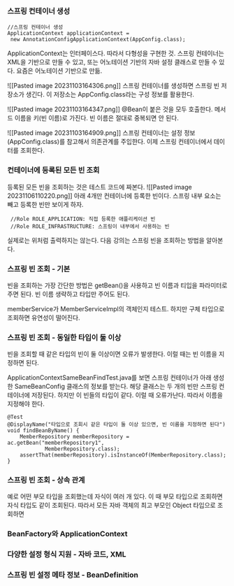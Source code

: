 ### 스프링 컨테이너 생성
```
//스프링 컨테이너 생성
ApplicationContext applicationContext =
 new AnnotationConfigApplicationContext(AppConfig.class); 
```
ApplicationContext는 인터페이스다. 따라서 다형성을 구현한 것.
스프링 컨테이너는 XML을 기반으로 만들 수 있고, 또는 어노테이션 기반의 자바 설정 클래스로 만들 수 있다. 요즘은 어노테이션 기반으로 만듦. 

![[Pasted image 20231103164306.png]]
스프링 컨테이너를 생성하면 스프링 빈 저장소가 생긴다. 
이 저장소는 AppConfig.class라는 구성 정보를 활용한다.

![[Pasted image 20231103164347.png]]
@Bean이 붙은 것을 모두 호출한다. 메서드 이름을 키(빈 이름)로 가진다. 
빈 이름은 절대로 중복되면 안 된다. 

![[Pasted image 20231103164909.png]]
스프링 컨테이너는 설정 정보(AppConfig.class)를 참고해서 의존관계를 주입한다. 
이제 스프링 컨테이너에서 데이터를 조회한다.

### 컨테이너에 등록된 모든 빈 조회
등록된 모든 빈을 조회하는 것은 테스트 코드에 짜본다. 
![[Pasted image 20231106110220.png]]
아래 4개만 컨테이너에 등록한 빈이다. 
스프링 내부 요소는 빼고 등록한 빈만 보이게 하자. 
```
 //Role ROLE_APPLICATION: 직접 등록한 애플리케이션 빈
 //Role ROLE_INFRASTRUCTURE: 스프링이 내부에서 사용하는 빈
```
실제로는 위처럼 출력하지는 않는다. 
다음 강의는 스프링 빈을 조회하는 방법을 알아본다.

### 스프링 빈 조회 - 기본
빈을 조회하는 가장 간단한 방법은 getBean()을 사용하고 빈 이름과 티입을 파라미터로 주면 된다. 
빈 이름 생략하고 타입만 주어도 된다. 

memberService가 MemberServiceImpl의 객체인지 테스트. 
하지만 구체 타입으로 조회하면 유연성이 떨어진다. 

### 스프링 빈 조회 - 동일한 타입이 둘 이상
빈을 조회할 때 같은 타입의 빈이 둘 이상이면 오류가 발생한다.
이럴 때는 빈 이름을 지정하면 된다. 

ApplicationContextSameBeanFindTest.java를 보면 스프링 컨테이너가 아래 생성한 SameBeanConfig 클래스의 정보를 받는다. 
해당 클래스는 두 개의 빈만 스프링 컨테이너에 저장된다. 하지만 이 빈들의 타입이 같다.
이럴 때 오류가난다. 따라서 이름을 지정해야 한다. 
```
@Test  
@DisplayName("타입으로 조회시 같은 타입이 둘 이상 있으면, 빈 이름을 지정하면 된다")  
void findBeanByName() {  
    MemberRepository memberRepository = ac.getBean("memberRepository1",  
            MemberRepository.class);  
    assertThat(memberRepository).isInstanceOf(MemberRepository.class);  
}
```

### 스프링 빈 조회 - 상속 관계
예로 어떤 부모 타입을 조회했는데 자식이 여러 개 있다. 
이 때 부모 타입으로 조회하면 자식 타입도 같이 조회된다. 
따라서 모든 자바 객체의 최고 부모인 Object 타입으로 조회하면



### BeanFactory와 ApplicationContext

### 다양한 설정 형식 지원 - 자바 코드, XML

### 스프링 빈 설정 메타 정보 - BeanDefinition